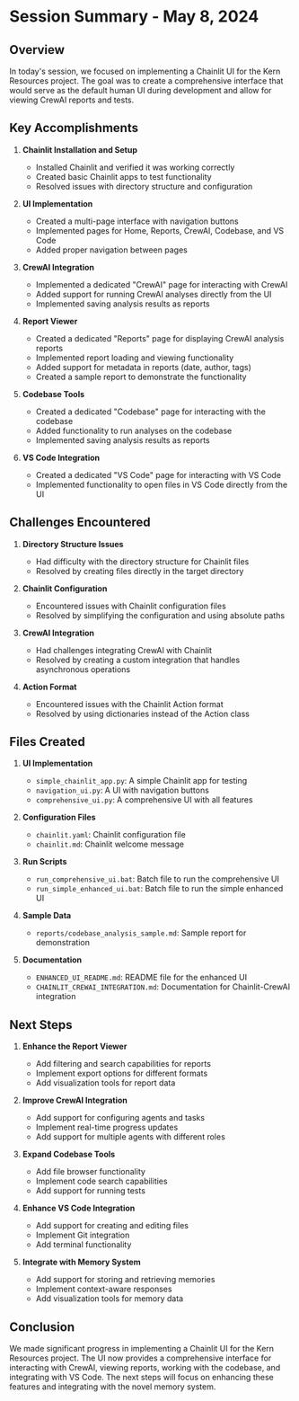 # Session Summary - May 8, 2024

## Overview

In today's session, we focused on implementing a Chainlit UI for the Kern Resources project. The goal was to create a comprehensive interface that would serve as the default human UI during development and allow for viewing CrewAI reports and tests.

## Key Accomplishments

1. **Chainlit Installation and Setup**
   - Installed Chainlit and verified it was working correctly
   - Created basic Chainlit apps to test functionality
   - Resolved issues with directory structure and configuration

2. **UI Implementation**
   - Created a multi-page interface with navigation buttons
   - Implemented pages for Home, Reports, CrewAI, Codebase, and VS Code
   - Added proper navigation between pages

3. **CrewAI Integration**
   - Implemented a dedicated "CrewAI" page for interacting with CrewAI
   - Added support for running CrewAI analyses directly from the UI
   - Implemented saving analysis results as reports

4. **Report Viewer**
   - Created a dedicated "Reports" page for displaying CrewAI analysis reports
   - Implemented report loading and viewing functionality
   - Added support for metadata in reports (date, author, tags)
   - Created a sample report to demonstrate the functionality

5. **Codebase Tools**
   - Created a dedicated "Codebase" page for interacting with the codebase
   - Added functionality to run analyses on the codebase
   - Implemented saving analysis results as reports

6. **VS Code Integration**
   - Created a dedicated "VS Code" page for interacting with VS Code
   - Implemented functionality to open files in VS Code directly from the UI

## Challenges Encountered

1. **Directory Structure Issues**
   - Had difficulty with the directory structure for Chainlit files
   - Resolved by creating files directly in the target directory

2. **Chainlit Configuration**
   - Encountered issues with Chainlit configuration files
   - Resolved by simplifying the configuration and using absolute paths

3. **CrewAI Integration**
   - Had challenges integrating CrewAI with Chainlit
   - Resolved by creating a custom integration that handles asynchronous operations

4. **Action Format**
   - Encountered issues with the Chainlit Action format
   - Resolved by using dictionaries instead of the Action class

## Files Created

1. **UI Implementation**
   - `simple_chainlit_app.py`: A simple Chainlit app for testing
   - `navigation_ui.py`: A UI with navigation buttons
   - `comprehensive_ui.py`: A comprehensive UI with all features

2. **Configuration Files**
   - `chainlit.yaml`: Chainlit configuration file
   - `chainlit.md`: Chainlit welcome message

3. **Run Scripts**
   - `run_comprehensive_ui.bat`: Batch file to run the comprehensive UI
   - `run_simple_enhanced_ui.bat`: Batch file to run the simple enhanced UI

4. **Sample Data**
   - `reports/codebase_analysis_sample.md`: Sample report for demonstration

5. **Documentation**
   - `ENHANCED_UI_README.md`: README file for the enhanced UI
   - `CHAINLIT_CREWAI_INTEGRATION.md`: Documentation for Chainlit-CrewAI integration

## Next Steps

1. **Enhance the Report Viewer**
   - Add filtering and search capabilities for reports
   - Implement export options for different formats
   - Add visualization tools for report data

2. **Improve CrewAI Integration**
   - Add support for configuring agents and tasks
   - Implement real-time progress updates
   - Add support for multiple agents with different roles

3. **Expand Codebase Tools**
   - Add file browser functionality
   - Implement code search capabilities
   - Add support for running tests

4. **Enhance VS Code Integration**
   - Add support for creating and editing files
   - Implement Git integration
   - Add terminal functionality

5. **Integrate with Memory System**
   - Add support for storing and retrieving memories
   - Implement context-aware responses
   - Add visualization tools for memory data

## Conclusion

We made significant progress in implementing a Chainlit UI for the Kern Resources project. The UI now provides a comprehensive interface for interacting with CrewAI, viewing reports, working with the codebase, and integrating with VS Code. The next steps will focus on enhancing these features and integrating with the novel memory system.
